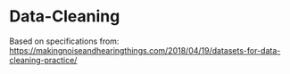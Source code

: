 # Data-Cleaning
Based on specifications from: https://makingnoiseandhearingthings.com/2018/04/19/datasets-for-data-cleaning-practice/
